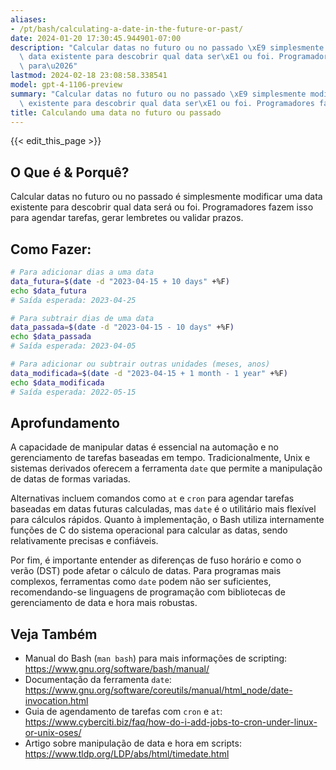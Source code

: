 ```yaml
---
aliases:
- /pt/bash/calculating-a-date-in-the-future-or-past/
date: 2024-01-20 17:30:45.944901-07:00
description: "Calcular datas no futuro ou no passado \xE9 simplesmente modificar uma\
  \ data existente para descobrir qual data ser\xE1 ou foi. Programadores fazem isso\
  \ para\u2026"
lastmod: 2024-02-18 23:08:58.338541
model: gpt-4-1106-preview
summary: "Calcular datas no futuro ou no passado \xE9 simplesmente modificar uma data\
  \ existente para descobrir qual data ser\xE1 ou foi. Programadores fazem isso para\u2026"
title: Calculando uma data no futuro ou passado
---
```


{{< edit_this_page >}}

## O Que é & Porquê?
Calcular datas no futuro ou no passado é simplesmente modificar uma data existente para descobrir qual data será ou foi. Programadores fazem isso para agendar tarefas, gerar lembretes ou validar prazos.

## Como Fazer:

```Bash
# Para adicionar dias a uma data
data_futura=$(date -d "2023-04-15 + 10 days" +%F)
echo $data_futura
# Saída esperada: 2023-04-25

# Para subtrair dias de uma data
data_passada=$(date -d "2023-04-15 - 10 days" +%F)
echo $data_passada
# Saída esperada: 2023-04-05

# Para adicionar ou subtrair outras unidades (meses, anos)
data_modificada=$(date -d "2023-04-15 + 1 month - 1 year" +%F)
echo $data_modificada
# Saída esperada: 2022-05-15
```

## Aprofundamento

A capacidade de manipular datas é essencial na automação e no gerenciamento de tarefas baseadas em tempo. Tradicionalmente, Unix e sistemas derivados oferecem a ferramenta `date` que permite a manipulação de datas de formas variadas.

Alternativas incluem comandos como `at` e `cron` para agendar tarefas baseadas em datas futuras calculadas, mas `date` é o utilitário mais flexível para cálculos rápidos. Quanto à implementação, o Bash utiliza internamente funções de C do sistema operacional para calcular as datas, sendo relativamente precisas e confiáveis.

Por fim, é importante entender as diferenças de fuso horário e como o verão (DST) pode afetar o cálculo de datas. Para programas mais complexos, ferramentas como `date` podem não ser suficientes, recomendando-se linguagens de programação com bibliotecas de gerenciamento de data e hora mais robustas.

## Veja Também

- Manual do Bash (`man bash`) para mais informações de scripting: https://www.gnu.org/software/bash/manual/
- Documentação da ferramenta `date`: https://www.gnu.org/software/coreutils/manual/html_node/date-invocation.html
- Guia de agendamento de tarefas com `cron` e `at`: https://www.cyberciti.biz/faq/how-do-i-add-jobs-to-cron-under-linux-or-unix-oses/
- Artigo sobre manipulação de data e hora em scripts: https://www.tldp.org/LDP/abs/html/timedate.html
